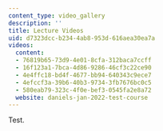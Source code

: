 ```yaml
---
content_type: video_gallery
description: ''
title: Lecture Videos
uid: d7323dcc-b234-4ab8-953d-616aea30ea7a
videos:
  content:
  - 76819b65-73d9-4e01-8cfa-312baca7ccff
  - 16f123a1-7bca-4d86-9286-46cf3c22ce90
  - 4e4ffc18-bd4f-4677-bb94-640343c9ece7
  - 4efccf3a-39b6-40b3-9734-3fb7676bc0c5
  - 580eab79-323c-4f0e-bef3-0545fa2e8a72
  website: daniels-jan-2022-test-course
---
```

Test.